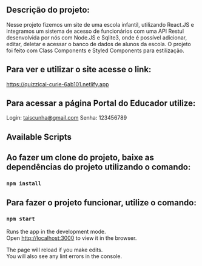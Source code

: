 ## Descrição do projeto:

Nesse projeto fizemos um site de uma escola infantil, utilizando React.JS e integramos um sistema de acesso de funcionários com uma API Restul desenvolvida por nós com Node.JS e Sqlite3, onde é possível adicionar, editar, deletar e acessar o banco de dados de alunos da escola. O projeto foi feito com Class Components e Styled Components para estilização.

## Para ver e utilizar o site acesse o link: 

https://quizzical-curie-6ab101.netlify.app

## Para acessar a página Portal do Educador utilize:

Login: taiscunha@gmail.com Senha: 123456789

## Available Scripts

## Ao fazer um clone do projeto, baixe as dependências do projeto utilizando o comando:

### `npm install`

## Para fazer o projeto funcionar, utilize o comando:

### `npm start`


Runs the app in the development mode.\
Open [http://localhost:3000](http://localhost:3000) to view it in the browser.

The page will reload if you make edits.\
You will also see any lint errors in the console.


